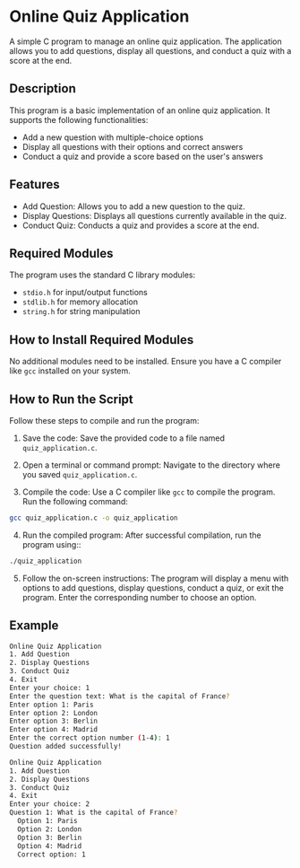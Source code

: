 # Online Quiz Application
A simple C program to manage an online quiz application. The application allows you to add questions, display all questions, and conduct a quiz with a score at the end.

## Description
This program is a basic implementation of an online quiz application. It supports the following functionalities:

- Add a new question with multiple-choice options
- Display all questions with their options and correct answers
- Conduct a quiz and provide a score based on the user's answers

## Features
- Add Question: Allows you to add a new question to the quiz.
- Display Questions: Displays all questions currently available in the quiz.
- Conduct Quiz: Conducts a quiz and provides a score at the end.

## Required Modules
The program uses the standard C library modules:

- `stdio.h` for input/output functions
- `stdlib.h` for memory allocation
- `string.h` for string manipulation

## How to Install Required Modules
No additional modules need to be installed. Ensure you have a C compiler like `gcc` installed on your system.

## How to Run the Script
Follow these steps to compile and run the program:

1. Save the code: Save the provided code to a file named `quiz_application.c`.

2. Open a terminal or command prompt: Navigate to the directory where you saved `quiz_application.c`.

3. Compile the code: Use a C compiler like `gcc` to compile the program. Run the following command:
```bash 
gcc quiz_application.c -o quiz_application
```
4. Run the compiled program: After successful compilation, run the program using::
```bash 
./quiz_application
```
5. Follow the on-screen instructions: The program will display a menu with options to add questions, display questions, conduct a quiz, or exit the program. Enter the corresponding number to choose an option.

## Example
```bash
Online Quiz Application
1. Add Question
2. Display Questions
3. Conduct Quiz
4. Exit
Enter your choice: 1
Enter the question text: What is the capital of France?
Enter option 1: Paris
Enter option 2: London
Enter option 3: Berlin
Enter option 4: Madrid
Enter the correct option number (1-4): 1
Question added successfully!

Online Quiz Application
1. Add Question
2. Display Questions
3. Conduct Quiz
4. Exit
Enter your choice: 2
Question 1: What is the capital of France?
  Option 1: Paris
  Option 2: London
  Option 3: Berlin
  Option 4: Madrid
  Correct option: 1
```

